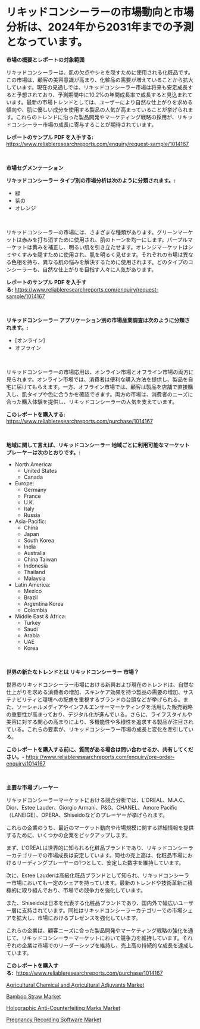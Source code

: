 <p><h1>リキッドコンシーラーの市場動向と市場分析は、2024年から2031年までの予測となっています。</h1></p><p><strong>市場の概要とレポートの対象範囲</strong></p>
<p><p>リキッドコンシーラーは、肌の欠点やシミを隠すために使用される化粧品です。この市場は、顧客の美容意識が高まり、化粧品の需要が増えていることから拡大しています。現在の見通しでは、リキッドコンシーラー市場は将来も安定成長すると予想されており、予測期間中に10.2%の年間成長率で成長すると見込まれています。最新の市場トレンドとしては、ユーザーにより自然な仕上がりを求める傾向や、肌に優しい成分を使用する製品の人気が高まっていることが挙げられます。これらのトレンドに沿った製品開発やマーケティング戦略の採用が、リキッドコンシーラー市場の成長に寄与することが期待されています。</p></p>
<p><strong>レポートのサンプル PDF を入手する:</strong> <a href="https://www.reliableresearchreports.com/enquiry/request-sample/1014167">https://www.reliableresearchreports.com/enquiry/request-sample/1014167</a></p>
<p>&nbsp;</p>
<p><strong>市場セグメンテーション</strong></p>
<p><strong>リキッドコンシーラー タイプ別の市場分析は次のように分類されます。:</strong></p>
<p><ul><li>緑</li><li>紫の</li><li>オレンジ</li></ul></p>
<p>&nbsp;</p>
<p><p>リキッドコンシーラーの市場には、さまざまな種類があります。グリーンマーケットは赤みを打ち消すために使用され、肌のトーンを均一にします。パープルマーケットは黄みを補正し、明るい肌を引き立たせます。オレンジマーケットはシミやくすみを隠すために使用され、肌を明るく見せます。それぞれの市場は異なる色相を持ち、異なる肌の悩みを解決するために使用されます。どのタイプのコンシーラーも、自然な仕上がりを目指す人々に人気があります。</p></p>
<p><strong>レポートのサンプル PDF を入手する:</strong>&nbsp;<a href="https://www.reliableresearchreports.com/enquiry/request-sample/1014167">https://www.reliableresearchreports.com/enquiry/request-sample/1014167</a></p>
<p>&nbsp;</p>
<p><strong> リキッドコンシーラー アプリケーション別の市場産業調査は次のように分類されます。:</strong></p>
<p><ul><li>[オンライン]</li><li>オフライン</li></ul></p>
<p>&nbsp;</p>
<p><p>リキッドコンシーラーの市場応用は、オンライン市場とオフライン市場の両方に見られます。オンライン市場では、消費者は便利な購入方法を提供し、製品を自宅に届けてもらえます。一方、オフライン市場では、顧客は製品を店舗で直接購入し、肌タイプや色に合うかを確認できます。両方の市場は、消費者のニーズに合った購入体験を提供し、リキッドコンシーラーの人気を支えています。</p></p>
<p><strong>このレポートを購入する:</strong>&nbsp; <a href="https://www.reliableresearchreports.com/purchase/1014167">https://www.reliableresearchreports.com/purchase/1014167</a></p>
<p>&nbsp;</p>
<p><strong>地域に関して言えば、リキッドコンシーラー 地域ごとに利用可能なマーケットプレーヤーは次のとおりです。:</strong></p>
<p><ul>
    <li>
        North America:
        <ul>
            <li>United States</li>
            <li>Canada</li>
        </ul>
    </li>
    <li>
        Europe:
        <ul>
            <li>Germany</li>
            <li>France</li>
            <li>U.K.</li>
            <li>Italy</li>
            <li>Russia</li>
        </ul>
    </li>
    <li>
        Asia-Pacific:
        <ul>
            <li>China</li>
            <li>Japan</li>
            <li>South Korea</li>
            <li>India</li>
            <li>Australia</li>
            <li>China Taiwan</li>
            <li>Indonesia</li>
            <li>Thailand</li>
            <li>Malaysia</li>
        </ul>
    </li>
    <li>
        Latin America:
        <ul>
            <li>Mexico</li>
            <li>Brazil</li>
            <li>Argentina Korea</li>
            <li>Colombia</li>
        </ul>
    </li>
    <li>
        Middle East & Africa:
        <ul>
            <li>Turkey</li>
            <li>Saudi</li>
            <li>Arabia</li>
            <li>UAE</li>
            <li>Korea</li>
        </ul>
    </li>
    </ul></p>
<p>&nbsp;</p>
<p><strong>世界の新たなトレンドとは リキッドコンシーラー 市場？</strong></p>
<p><p>世界のリキッドコンシーラー市場における新興および現在のトレンドは、自然な仕上がりを求める消費者の増加、スキンケア効果を持つ製品の需要の増加、サステナビリティと環境への配慮を重視するブランドの台頭などが挙げられる。また、ソーシャルメディアやインフルエンサーマーケティングを活用した販売戦略の重要性が高まっており、デジタル化が進んでいる。さらに、ライフスタイルや美容に対する関心の高まりにより、多機能性や多様性を追求する製品が注目されている。これらの要素が、リキッドコンシーラー市場の成長と変化を牽引している。</p></p>
<p><strong>このレポートを購入する前に、質問がある場合は問い合わせるか、共有してください。</strong>- <a href="https://www.reliableresearchreports.com/enquiry/pre-order-enquiry/1014167">https://www.reliableresearchreports.com/enquiry/pre-order-enquiry/1014167</a></p>
<p>&nbsp;</p>
<p><strong>主要な市場プレーヤー</strong></p>
<p><p>リキッドコンシーラーマーケットにおける競合分析では、L'OREAL、M.A.C、Dior、Estee Lauder、Giorgio Armani、P&G、CHANEL、Amore Pacific（LANEIGE）、OPERA、Shiseidoなどのプレーヤーが挙げられます。</p><p>これらの企業のうち、最近のマーケット動向や市場規模に関する詳細情報を提供するために、いくつかの企業をピックアップします。</p><p>まず、L'OREALは世界的に知られる化粧品ブランドであり、リキッドコンシーラーカテゴリーでの市場成長は安定しています。同社の売上高は、化粧品市場におけるリーディングプレーヤーの1つとして、安定した数字を維持しています。</p><p>次に、Estee Lauderは高級化粧品ブランドとして知られ、リキッドコンシーラー市場においても一定のシェアを持っています。最新のトレンドや技術革新に積極的に取り組んでおり、市場での競争力を強化しています。</p><p>また、Shiseidoは日本を代表する化粧品ブランドであり、国内外で幅広いユーザー層に支持されています。同社はリキッドコンシーラーカテゴリーでの市場シェアを拡大し、市場におけるプレゼンスを強化しています。</p><p>これらの企業は、顧客ニーズに合った製品開発やマーケティング戦略の強化を通じて、リキッドコンシーラーマーケットにおいて競争力を維持しています。それぞれの企業は市場でのリーダーシップを維持し、売上高の持続的な成長を達成しています。</p></p>
<p><strong>このレポートを購入する:</strong>&nbsp;&nbsp;<a href="https://www.reliableresearchreports.com/purchase/1014167">https://www.reliableresearchreports.com/purchase/1014167</a></p>
<p><p><a href="https://github.com/markusgodoy/Market-Research-Report-List-2/blob/main/agricultural-chemical-and-agricultural-adjuvants-market.md">Agricultural Chemical and Agricultural Adjuvants Market</a></p><p><a href="https://github.com/luckyshygirl/Market-Research-Report-List-3/blob/main/bamboo-straw-market.md">Bamboo Straw Market</a></p><p><a href="https://view.publitas.com/reportprime-1/holographic-anti-counterfeiting-marks-market-analysis-and-market-size-global-industry-overview-market-segmentation-and-forecast-2024-to-2031/">Holographic Anti-Counterfeiting Marks Market</a></p><p><a href="https://shimmer-gardenia-37a.notion.site/Pregnancy-Recording-Software-Market-Size-and-Examines-its-Market-Scope-with-a-Primary-Focus-on-Gro-2a5261f30f1645b4b55a5c6d3cc7c559">Pregnancy Recording Software Market</a></p></p>